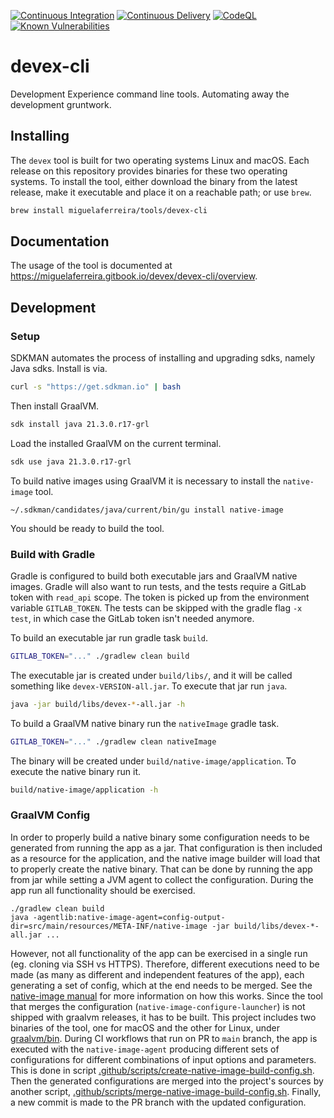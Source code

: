 [![Continuous Integration](https://github.com/miguelaferreira/devex-cli/actions/workflows/development.yml/badge.svg)](https://github.com/miguelaferreira/devex-cli/actions/workflows/development.yml)
[![Continuous Delivery](https://github.com/miguelaferreira/devex-cli/actions/workflows/create-release.yaml/badge.svg)](https://github.com/miguelaferreira/devex-cli/actions/workflows/create-release.yaml)
[![CodeQL](https://github.com/miguelaferreira/devex-cli/actions/workflows/codeql-analysis.yml/badge.svg)](https://github.com/miguelaferreira/devex-cli/actions/workflows/codeql-analysis.yml)
[![Known Vulnerabilities](https://snyk.io/test/github/miguelaferreira/devex-cli/badge.svg)](https://snyk.io/test/github/miguelaferreira/devex-cli)

# devex-cli

Development Experience command line tools. Automating away the development gruntwork.

## Installing

The `devex` tool is built for two operating systems Linux and macOS. Each release on this repository provides
binaries for these two operating systems. To install the tool, either download the binary from the latest release, make
it executable and place it on a reachable path; or use `brew`.

```bash
brew install miguelaferreira/tools/devex-cli
```

## Documentation

The usage of the tool is documented at https://miguelaferreira.gitbook.io/devex/devex-cli/overview.

## Development

### Setup

SDKMAN automates the process of installing and upgrading sdks, namely Java sdks. Install is via.

```bash
curl -s "https://get.sdkman.io" | bash
```

Then install GraalVM.

```bash
sdk install java 21.3.0.r17-grl
```

Load the installed GraalVM on the current terminal.

```bash
sdk use java 21.3.0.r17-grl
```

To build native images using GraalVM it is necessary to install the `native-image` tool.

```
~/.sdkman/candidates/java/current/bin/gu install native-image
```

You should be ready to build the tool.

### Build with Gradle

Gradle is configured to build both executable jars and GraalVM native images. Gradle will also want to run tests, and
the tests require a GitLab token with `read_api` scope. The token is picked up from the environment
variable `GITLAB_TOKEN`. The tests can be skipped with the gradle flag `-x test`, in which case the GitLab token isn't
needed anymore.

To build an executable jar run gradle task `build`.

```bash
GITLAB_TOKEN="..." ./gradlew clean build
```

The executable jar is created under `build/libs/`, and it will be called something like `devex-VERSION-all.jar`.
To execute that jar run `java`.

```bash
java -jar build/libs/devex-*-all.jar -h
```

To build a GraalVM native binary run the `nativeImage` gradle task.

```bash
GITLAB_TOKEN="..." ./gradlew clean nativeImage
```

The binary will be created under `build/native-image/application`. To execute the native binary run it.

```bash
build/native-image/application -h
```

### GraalVM Config

In order to properly build a native binary some configuration needs to be generated from running the app as a jar. That
configuration is then included as a resource for the application, and the native image builder will load that to
properly create the native binary. That can be done by running the app from jar while setting a JVM agent to collect the
configuration. During the app run all functionality should be exercised.

```
./gradlew clean build
java -agentlib:native-image-agent=config-output-dir=src/main/resources/META-INF/native-image -jar build/libs/devex-*-all.jar ...
```

However, not all functionality of the app can be exercised in a single run (eg. cloning via SSH vs HTTPS). Therefore,
different executions need to be made (as many as different and independent features of the app), each generating a set
of config, which at the end needs to be merged. See
the [native-image manual](https://www.graalvm.org/reference-manual/native-image/BuildConfiguration/#the-native-image-configure-tool)
for more information on how this works. Since the tool that merges the configuration (`native-image-configure-launcher`)
is not shipped with graalvm releases, it has to be built. This project includes two binaries of the tool, one for macOS
and the other for Linux, under [graalvm/bin](https://github.com/miguelaferreira/devex-cli/blob/master/graalvm/bin). During CI workflows that run on PR to `main` branch, the
app is executed with the `native-image-agent` producing different sets of configurations for different combinations of
input options and parameters. This is done in
script [.github/scripts/create-native-image-build-config.sh](https://github.com/miguelaferreira/devex-cli/blob/master/.github/scripts/create-native-image-build-config.sh). Then
the generated configurations are merged into the project's sources by another
script, [.github/scripts/merge-native-image-build-config.sh](https://github.com/miguelaferreira/devex-cli/blob/master/.github/scripts/merge-native-image-build-config.sh).
Finally, a new commit is made to the PR branch with the updated configuration.
